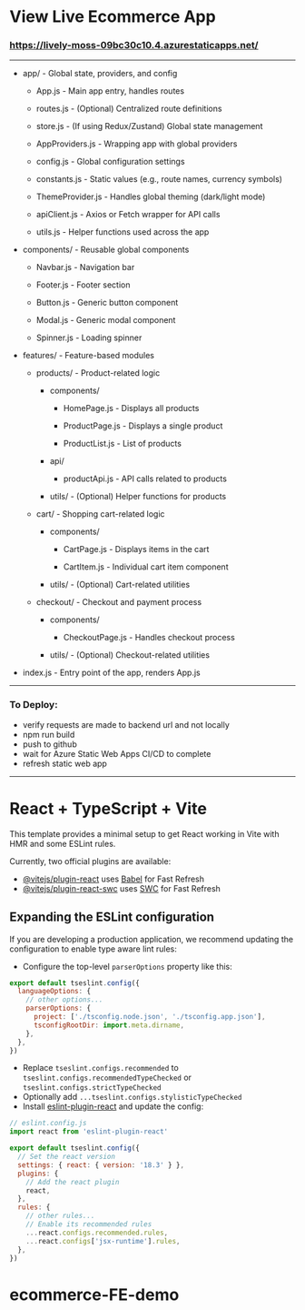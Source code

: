 # View Live Ecommerce App
### https://lively-moss-09bc30c10.4.azurestaticapps.net/
---


* app/ - Global state, providers, and config

  * App.js - Main app entry, handles routes

  * routes.js - (Optional) Centralized route definitions

  * store.js - (If using Redux/Zustand) Global state management

  * AppProviders.js - Wrapping app with global providers

  * config.js - Global configuration settings

  * constants.js - Static values (e.g., route names, currency symbols)

  * ThemeProvider.js - Handles global theming (dark/light mode)

  * apiClient.js - Axios or Fetch wrapper for API calls

  * utils.js - Helper functions used across the app

* components/ - Reusable global components

  * Navbar.js - Navigation bar

  * Footer.js - Footer section

  * Button.js - Generic button component

  * Modal.js - Generic modal component

  * Spinner.js - Loading spinner

* features/ - Feature-based modules

  * products/ - Product-related logic

    * components/

      * HomePage.js - Displays all products

      * ProductPage.js - Displays a single product

      * ProductList.js - List of products

    * api/

      * productApi.js - API calls related to products

    * utils/ - (Optional) Helper functions for products

  * cart/ - Shopping cart-related logic

    * components/

      * CartPage.js - Displays items in the cart

      * CartItem.js - Individual cart item component

    * utils/ - (Optional) Cart-related utilities

  * checkout/ - Checkout and payment process

    * components/

      * CheckoutPage.js - Handles checkout process

    * utils/ - (Optional) Checkout-related utilities

* index.js - Entry point of the app, renders App.js


---
### To Deploy: 
* verify requests are made to backend url and not locally
* npm run build
* push to github
* wait for Azure Static Web Apps CI/CD to complete
* refresh static web app

---

# React + TypeScript + Vite

This template provides a minimal setup to get React working in Vite with HMR and some ESLint rules.

Currently, two official plugins are available:

- [@vitejs/plugin-react](https://github.com/vitejs/vite-plugin-react/blob/main/packages/plugin-react/README.md) uses [Babel](https://babeljs.io/) for Fast Refresh
- [@vitejs/plugin-react-swc](https://github.com/vitejs/vite-plugin-react-swc) uses [SWC](https://swc.rs/) for Fast Refresh

## Expanding the ESLint configuration

If you are developing a production application, we recommend updating the configuration to enable type aware lint rules:

- Configure the top-level `parserOptions` property like this:

```js
export default tseslint.config({
  languageOptions: {
    // other options...
    parserOptions: {
      project: ['./tsconfig.node.json', './tsconfig.app.json'],
      tsconfigRootDir: import.meta.dirname,
    },
  },
})
```

- Replace `tseslint.configs.recommended` to `tseslint.configs.recommendedTypeChecked` or `tseslint.configs.strictTypeChecked`
- Optionally add `...tseslint.configs.stylisticTypeChecked`
- Install [eslint-plugin-react](https://github.com/jsx-eslint/eslint-plugin-react) and update the config:

```js
// eslint.config.js
import react from 'eslint-plugin-react'

export default tseslint.config({
  // Set the react version
  settings: { react: { version: '18.3' } },
  plugins: {
    // Add the react plugin
    react,
  },
  rules: {
    // other rules...
    // Enable its recommended rules
    ...react.configs.recommended.rules,
    ...react.configs['jsx-runtime'].rules,
  },
})
```
# ecommerce-FE-demo
